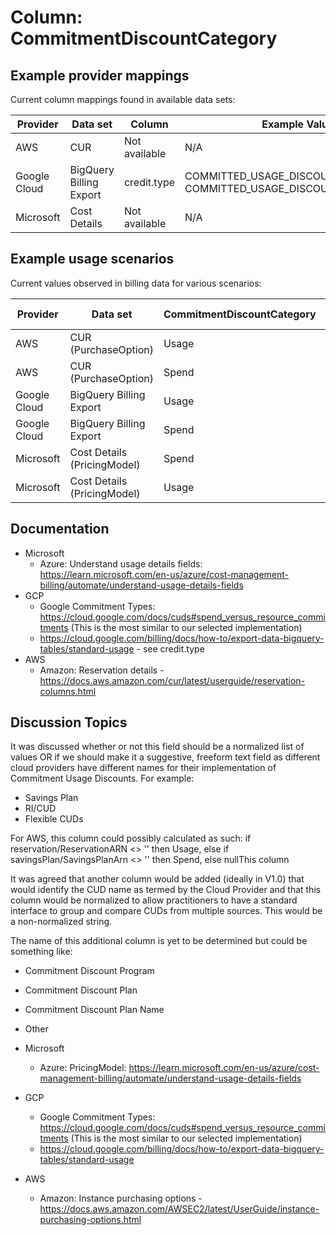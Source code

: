 # Column: CommitmentDiscountCategory

## Example provider mappings

Current column mappings found in available data sets:

| Provider | Data set                 | Column                    |  Example Values  |
|----------|--------------------------|---------------------------|------------------|
| AWS | CUR                      | Not available   | N/A |
| Google Cloud | BigQuery Billing Export | credit.type              | COMMITTED_USAGE_DISCOUNT, COMMITTED_USAGE_DISCOUNT_DOLLAR_BASE |
| Microsoft | Cost Details             | Not available               | N/A |

## Example usage scenarios

Current values observed in billing data for various scenarios:

| Provider | Data set                 | CommitmentDiscountCategory     | CommitmentDiscountProgram (Name TBD)     |
|----------|--------------------------|----------------------------|------------------------------------------|
| AWS | CUR (PurchaseOption)                   | Usage               | Reserved Instances              |
| AWS | CUR (PurchaseOption)                   | Spend               | Savings Plans                   |
| Google Cloud | BigQuery Billing Export | Usage        | Resource-based CUD                            |
| Google Cloud | BigQuery Billing Export | Spend        | Spend-based CUD                               |
| Microsoft | Cost Details (PricingModel)| Spend                     | Savings Plan                     |
| Microsoft | Cost Details (PricingModel)| Usage                     | Reservation                      |

## Documentation
- Microsoft
  - Azure:  Understand usage details fields: https://learn.microsoft.com/en-us/azure/cost-management-billing/automate/understand-usage-details-fields
- GCP
  - Google Commitment Types:  https://cloud.google.com/docs/cuds#spend_versus_resource_commitments (This is the most similar to our selected implementation)
  - https://cloud.google.com/billing/docs/how-to/export-data-bigquery-tables/standard-usage - see credit.type
- AWS
  - Amazon: Reservation details - https://docs.aws.amazon.com/cur/latest/userguide/reservation-columns.html

## Discussion Topics
It was discussed whether or not this field should be a normalized list of values OR if we should make it a suggestive, freeform text field as different cloud providers have different names for their implementation of Commitment Usage Discounts. For example:
  - Savings Plan
  - RI/CUD
  - Flexible CUDs

For AWS, this column could possibly calculated as such:
  if reservation/ReservationARN <> '' then Usage, else if savingsPlan/SavingsPlanArn <> '' then Spend, else nullThis column

It was agreed that another column would be added (ideally in V1.0) that would identify the CUD name as termed by the Cloud Provider and that this column would be normalized to allow practitioners to have a standard interface to group and compare CUDs from multiple sources. This would be a non-normalized string.

The name of this additional column is yet to be determined but could be something like:
- Commitment Discount Program
- Commitment Discount Plan
- Commitment Discount Plan Name
- Other

- Microsoft
  - Azure:  PricingModel: https://learn.microsoft.com/en-us/azure/cost-management-billing/automate/understand-usage-details-fields
- GCP
  - Google Commitment Types:  https://cloud.google.com/docs/cuds#spend_versus_resource_commitments (This is the most similar to our selected implementation)
  - https://cloud.google.com/billing/docs/how-to/export-data-bigquery-tables/standard-usage
- AWS
  - Amazon: Instance purchasing options - https://docs.aws.amazon.com/AWSEC2/latest/UserGuide/instance-purchasing-options.html
